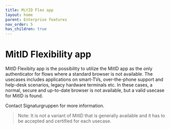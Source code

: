 ```yaml
---
title: MitID Flex app
layout: home
parent: Enterprise features
nav_order: 5
has_children: true
---
```


# MitID Flexibility app
MitID Flexibity app is the possibility to utilize the MitID app as the only authenticator for flows where a standard browser is not available. 
The usecases includes applications on smart-TVs, over-the-phone support and help-desk scenarios, legacy hardware terminals etc. In these cases, a normal, secure and up-to-date browser is not available, but a valid usecase for MitID is found. 

Contact Signaturgruppen for more information.

> Note: It is not a variant of MitID that is generally available and it has to be accepted and certified for each usecase.
